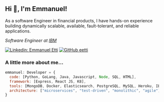 <!--### Hi there 👋-->

<!--
**eetti/eetti** is a ✨ _special_ ✨ repository because its `README.md` (this file) appears on your GitHub profile.

Here are some ideas to get you started:

- 🔭 I’m currently working on ...
- 🌱 I’m currently learning ...
- 👯 I’m looking to collaborate on ...
- 🤔 I’m looking for help with ...
- 💬 Ask me about ...
- 📫 How to reach me: ...
- 😄 Pronouns: ...
- ⚡ Fun fact: ...
-->
<h2> Hi 👋, I'm Emmanuel!</h2>
<!--img align='right' src="https://github-readme-stats.vercel.app/api?username=eetti&show_icons=true&count_private=true"-->
<p>As a software Engineer in financial products, I have hands-on experience building dynamically scalable, available, fault-tolerant, and reliable applications.</p>
<p><em>Software Engineer at <a href="http://ibm.com">IBM</a>
</em></p>

[![Linkedin: Emmanuel Etti](https://img.shields.io/badge/-Emmanuel%20Etti-blue?style=flat-square&logo=Linkedin&logoColor=white&link=https://www.linkedin.com/in/emmanuel-etti/)](https://www.linkedin.com/in/emmanuel-etti/)
[![GitHub eetti](https://img.shields.io/github/followers/eetti?label=follow&style=social)](https://github.com/eetti)


### A little more about me...  

```javascript
emmanuel: Developer = {
  code: [Python, GoLang, Java, Javascript, Node, SQL, HTML],
  framework: [Express, React JS, K8],
  tools: [MongoDB, Docker, Elasticsearch, PostgreSQL, MySQL, Heroku, IBM Cloud, AWS, Azure],
  architecture: ["microservices", "test-driven", "monolithic", "agile"],
}
```
